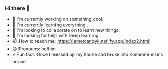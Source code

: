 ### Hi there 👋



- 🔭 I’m currently working on something cool. 
- 🌱 I’m currently learning everything .
- 👯 I’m looking to collaborate on to learn new things.
- 🤔 I’m looking for help with Deep learning.
- 📫 How to reach me: https://ismetcanbyk.netlify.app/index2.html
- 😄 Pronouns: he/him
- ⚡ Fun fact: Once I messed up my house and broke into someone else's house.

